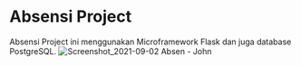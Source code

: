 # Absensi Project

Absensi Project ini menggunakan Microframework Flask dan juga database PostgreSQL.
![Screenshot_2021-09-02 Absen - John](https://user-images.githubusercontent.com/8389965/131788943-794da330-5b90-4a18-aeb0-7b3269baf042.png)
